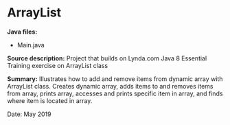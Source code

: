 # ArrayList

**Java files:**
* Main.java

**Source description:** Project that builds on Lynda.com Java 8 Essential Training exercise on ArrayList class

**Summary:** Illustrates how to add and remove items from dynamic array with ArrayList class. Creates dynamic array, adds items to and removes items from array, prints array, accesses and prints specific item in array, and finds where item is located in array.

Date: May 2019